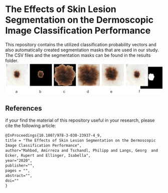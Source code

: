 # The Effects of Skin Lesion Segmentation on the Dermoscopic Image Classification Performance
This repository contains the utilized classification probability vectors and also automatically created segmentation masks that are used in our study. The CSV files and the segmentation masks can be found in the results folder. 
![Project Image](https://github.com/masih4/Skin-lesion-segmentation-effects-of-the-classification-perfromnce/blob/master/images.jpg)



## References
if your find the material of this repository useful in your research, please cite the following article:
```
@InProceedings{10.1007/978-3-030-23937-4_9,
title = "The Effects of Skin Lesion Segmentation on the Dermoscopic Image Classification Performance",
author="Mahbod, Amirreza and Tschandl, Philipp and Langs, Georg  and Ecker, Rupert and Ellinger, Isabella",
year="2020",
publisher="",
pages = "",
abstract="",
doi=""
}
```
